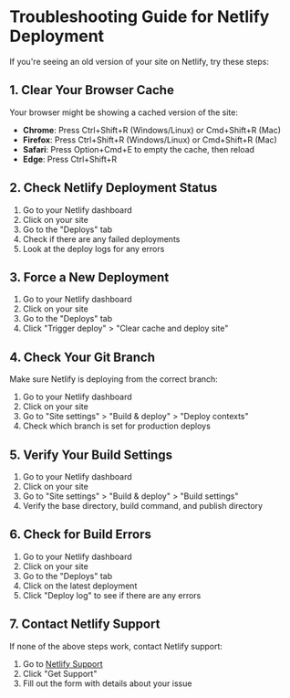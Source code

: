 # Troubleshooting Guide for Netlify Deployment

If you're seeing an old version of your site on Netlify, try these steps:

## 1. Clear Your Browser Cache

Your browser might be showing a cached version of the site:

- **Chrome**: Press Ctrl+Shift+R (Windows/Linux) or Cmd+Shift+R (Mac)
- **Firefox**: Press Ctrl+Shift+R (Windows/Linux) or Cmd+Shift+R (Mac)
- **Safari**: Press Option+Cmd+E to empty the cache, then reload
- **Edge**: Press Ctrl+Shift+R

## 2. Check Netlify Deployment Status

1. Go to your Netlify dashboard
2. Click on your site
3. Go to the "Deploys" tab
4. Check if there are any failed deployments
5. Look at the deploy logs for any errors

## 3. Force a New Deployment

1. Go to your Netlify dashboard
2. Click on your site
3. Go to the "Deploys" tab
4. Click "Trigger deploy" > "Clear cache and deploy site"

## 4. Check Your Git Branch

Make sure Netlify is deploying from the correct branch:

1. Go to your Netlify dashboard
2. Click on your site
3. Go to "Site settings" > "Build & deploy" > "Deploy contexts"
4. Check which branch is set for production deploys

## 5. Verify Your Build Settings

1. Go to your Netlify dashboard
2. Click on your site
3. Go to "Site settings" > "Build & deploy" > "Build settings"
4. Verify the base directory, build command, and publish directory

## 6. Check for Build Errors

1. Go to your Netlify dashboard
2. Click on your site
3. Go to the "Deploys" tab
4. Click on the latest deployment
5. Click "Deploy log" to see if there are any errors

## 7. Contact Netlify Support

If none of the above steps work, contact Netlify support:

1. Go to [Netlify Support](https://www.netlify.com/support/)
2. Click "Get Support"
3. Fill out the form with details about your issue
